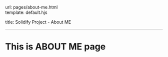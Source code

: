 url:        pages/about-me.html  
template:   default.hjs

title:      Solidify Project - About ME

---
# This is ABOUT ME page